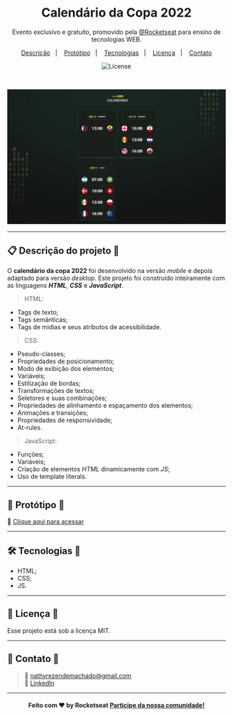<h1 align="center">Calendário da Copa 2022</h1>

<p align="center">
Evento exclusivo e gratuito, promovido pela <a href="https://www.rocketseat.com.br/">@Rocketseat</a> para ensino de tecnologias WEB.
</p>

<p align="center">
  <a href="#📋-descrição-do-projeto-memo">Descrição</a>&nbsp;&nbsp;&nbsp;|&nbsp;&nbsp;&nbsp;
  <a href="#🤖-protótipo-memo">Protótipo</a>&nbsp;&nbsp;&nbsp;|&nbsp;&nbsp;&nbsp;
  <a href="#🛠️-tecnologias-memo">Tecnologias</a>&nbsp;&nbsp;&nbsp;|&nbsp;&nbsp;&nbsp;
  <a href="#📃-licença-memo">Licença</a>&nbsp;&nbsp;&nbsp;|&nbsp;&nbsp;&nbsp;
  <a href="#📩-contato-memo">Contato</a>
</p>

<p align="center">
  <img alt="License" src="https://img.shields.io/static/v1?label=license&message=MIT&color=49AA26&labelColor=000000">
</p>

<br>

![Imagem da página desenvolvida](./.github/preview.png)

---

## 📋 Descrição do projeto :memo:

O <strong>calendário da copa 2022</strong> foi desenvolvido na versão <em>mobile</em> e depois adaptado para versão <em>desktop</em>. Este projeto foi construído inteiramente com as linguagens <em><strong>HTML</strong></em>, <em><strong>CSS</strong></em> e <em><strong>JavaScript</strong></em>.

> HTML:
- Tags de texto;
- Tags semânticas;
- Tags de midias e seus atributos de acessibilidade.
 
> CSS:
- Pseudo-classes;
- Propriedades de posicionamento; 
- Modo de exibição dos elementos;
- Variáveis;
- Estilização de bordas;
- Transformações de textos;
- Seletores e suas combinações;
- Propriedades de alinhamento e espaçamento dos elementos;
- Animações e transições;
- Propriedades de responsividade;
- At-rules.

> JavaScript:
- Funções;
- Variáveis;
- Criação de elementos <em>HTML</em> dinamicamente com <em>JS</em>;
- Uso de template literals.

---

## 🤖 Protótipo :memo:

🔗 [Clique aqui para acessar](https://nathxrz.github.io/nlw-copa22/)
 
---

## 🛠️ Tecnologias :memo:
- HTML;
- CSS;
- JS.

---

## 📃 Licença :memo:

Esse projeto está sob a licença MIT.

---

## 📩 Contato :memo:
> 📧 nathyrezendemachado@gmail.com <br>
> 💼 <a href="https://www.linkedin.com/in/nathalia-machado-021b1b230/"> LinkedIn</a> <br>

---

<h4 align="center">
    Feito com ♥ by Rocketseat <a href="https://discord.gg/rocketseat">Participe da nossa comunidade!</a>
</h4>
    